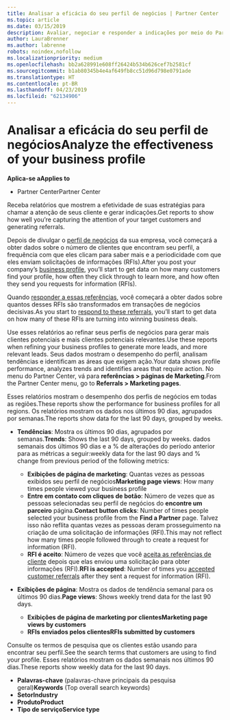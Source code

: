 ```yaml
---
title: Analisar a eficácia do seu perfil de negócios | Partner Center
ms.topic: article
ms.date: 03/15/2019
description: Avaliar, negociar e responder a indicações por meio do Partner Center.
author: LauraBrenner
ms.author: labrenne
robots: noindex,nofollow
ms.localizationpriority: medium
ms.openlocfilehash: bb2a628991e608ff26424b534b626cef7b2581cf
ms.sourcegitcommit: b1ab80345b4e4af649fb8cc51d96d798e0791ade
ms.translationtype: HT
ms.contentlocale: pt-BR
ms.lasthandoff: 04/23/2019
ms.locfileid: "62134906"
---
```

# <a name="analyze-the-effectiveness-of-your-business-profile"></a><span data-ttu-id="c5156-103">Analisar a eficácia do seu perfil de negócios</span><span class="sxs-lookup"><span data-stu-id="c5156-103">Analyze the effectiveness of your business profile</span></span>
<!-- 
https://go.microsoft.com/fwlink/?linkid=849120
-->

<span data-ttu-id="c5156-104">**Aplica-se a**</span><span class="sxs-lookup"><span data-stu-id="c5156-104">**Applies to**</span></span>

-  <span data-ttu-id="c5156-105">Partner Center</span><span class="sxs-lookup"><span data-stu-id="c5156-105">Partner Center</span></span>

<span data-ttu-id="c5156-106">Receba relatórios que mostrem a efetividade de suas estratégias para chamar a atenção de seus cliente e gerar indicações.</span><span class="sxs-lookup"><span data-stu-id="c5156-106">Get reports to show how well you’re capturing the attention of your target customers and generating referrals.</span></span>

<span data-ttu-id="c5156-107">Depois de divulgar o [perfil de negócios](create-a-marketing-profile.md) da sua empresa, você começará a obter dados sobre o número de clientes que encontram seu perfil, a frequência com que eles clicam para saber mais e a periodicidade com que eles enviam solicitações de informações (RFIs).</span><span class="sxs-lookup"><span data-stu-id="c5156-107">After you post your company’s [business profile](create-a-marketing-profile.md), you’ll start to get data on how many customers find your profile, how often they click through to learn more, and how often they send you requests for information (RFIs).</span></span> 

<span data-ttu-id="c5156-108">Quando [responder a essas referências](responding-to-referrals.md), você começará a obter dados sobre quantos desses RFIs são transformados em transações de negócios decisivas.</span><span class="sxs-lookup"><span data-stu-id="c5156-108">As you start to [respond to these referrals](responding-to-referrals.md), you’ll start to get data on how many of these RFIs are turning into winning business deals.</span></span>

<span data-ttu-id="c5156-109">Use esses relatórios ao refinar seus perfis de negócios para gerar mais clientes potenciais e mais clientes potenciais relevantes.</span><span class="sxs-lookup"><span data-stu-id="c5156-109">Use these reports when refining your business profiles to generate more leads, and more relevant leads.</span></span> <span data-ttu-id="c5156-110">Seus dados mostram o desempenho do perfil, analisam tendências e identificam as áreas que exigem ação.</span><span class="sxs-lookup"><span data-stu-id="c5156-110">Your data shows profile performance, analyzes trends and identifies areas that require action.</span></span> <span data-ttu-id="c5156-111">No menu do Partner Center, vá para **referências > páginas de Marketing**.</span><span class="sxs-lookup"><span data-stu-id="c5156-111">From the Partner Center menu, go to **Referrals > Marketing pages**.</span></span>

<span data-ttu-id="c5156-112">Esses relatórios mostram o desempenho dos perfis de negócios em todas as regiões.</span><span class="sxs-lookup"><span data-stu-id="c5156-112">These reports show the performance for business profiles for all regions.</span></span> <span data-ttu-id="c5156-113">Os relatórios mostram os dados nos últimos 90 dias, agrupados por semanas.</span><span class="sxs-lookup"><span data-stu-id="c5156-113">The reports show data for the last 90 days, grouped by weeks.</span></span>

*  <span data-ttu-id="c5156-114">**Tendências**: Mostra os últimos 90 dias, agrupados por semanas.</span><span class="sxs-lookup"><span data-stu-id="c5156-114">**Trends**: Shows the last 90 days, grouped by weeks.</span></span> <span data-ttu-id="c5156-115">dados semanais dos últimos 90 dias e a % de alterações do período anterior para as métricas a seguir:</span><span class="sxs-lookup"><span data-stu-id="c5156-115">weekly data for the last 90 days and % change from previous period of the following metrics:</span></span>

   * <span data-ttu-id="c5156-116">**Exibições de página de marketing**: Quantas vezes as pessoas exibidos seu perfil de negócios</span><span class="sxs-lookup"><span data-stu-id="c5156-116">**Marketing page views**: How many times people viewed your business profile</span></span>
   * <span data-ttu-id="c5156-117">**Entre em contato com cliques de botão**: Número de vezes que as pessoas selecionadas seu perfil de negócios do **encontre um parceiro** página.</span><span class="sxs-lookup"><span data-stu-id="c5156-117">**Contact button clicks**: Number of times people selected your business profile from the **Find a Partner** page.</span></span> <span data-ttu-id="c5156-118">Talvez isso não reflita quantas vezes as pessoas deram prosseguimento na criação de uma solicitação de informações (RFI).</span><span class="sxs-lookup"><span data-stu-id="c5156-118">This may not reflect how many times people followed through to create a request for information (RFI).</span></span>
   * <span data-ttu-id="c5156-119">**RFI é aceito**: Número de vezes que você [aceita as referências de cliente](responding-to-referrals.md) depois que elas enviou uma solicitação para obter informações (RFI).</span><span class="sxs-lookup"><span data-stu-id="c5156-119">**RFI is accepted**: Number of times you [accepted customer referrals](responding-to-referrals.md) after they sent a request for information (RFI).</span></span>


*  <span data-ttu-id="c5156-120">**Exibições de página**: Mostra os dados de tendência semanal para os últimos 90 dias.</span><span class="sxs-lookup"><span data-stu-id="c5156-120">**Page views**: Shows weekly trend data for the last 90 days.</span></span>
   *  <span data-ttu-id="c5156-121">**Exibições de página de marketing por clientes**</span><span class="sxs-lookup"><span data-stu-id="c5156-121">**Marketing page views by customers**</span></span>
   *  <span data-ttu-id="c5156-122">**RFIs enviados pelos clientes**</span><span class="sxs-lookup"><span data-stu-id="c5156-122">**RFIs submitted by customers**</span></span>

<span data-ttu-id="c5156-123">Consulte os termos de pesquisa que os clientes estão usando para encontrar seu perfil.</span><span class="sxs-lookup"><span data-stu-id="c5156-123">See the search terms that customers are using to find your profile.</span></span> <span data-ttu-id="c5156-124">Esses relatórios mostram os dados semanais nos últimos 90 dias.</span><span class="sxs-lookup"><span data-stu-id="c5156-124">These reports show weekly data for the last 90 days.</span></span>

*  <span data-ttu-id="c5156-125">**Palavras-chave** (palavras-chave principais da pesquisa geral)</span><span class="sxs-lookup"><span data-stu-id="c5156-125">**Keywords** (Top overall search keywords)</span></span> 
*  <span data-ttu-id="c5156-126">**Setor**</span><span class="sxs-lookup"><span data-stu-id="c5156-126">**Industry**</span></span>
*  <span data-ttu-id="c5156-127">**Produto**</span><span class="sxs-lookup"><span data-stu-id="c5156-127">**Product**</span></span>
*  <span data-ttu-id="c5156-128">**Tipo de serviço**</span><span class="sxs-lookup"><span data-stu-id="c5156-128">**Service type**</span></span>

